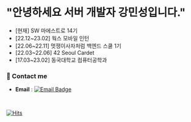 # "안녕하세요 서버 개발자 강민성입니다."
- [현재] SW 마에스트로 14기
- [22.12~23.02] 웍스 모바일 인턴
- [22.06~22.11] 멋쟁이사자처럼 백엔드 스쿨 1기
- [22.03~22.06] 42 Seoul Cardet
- [17.03~23.02] 동국대학교 컴퓨터공학과
 
 
 ### 📨 Contact me
- **Email** : [![Email Badge](https://img.shields.io/badge/Email-d14836?style=flat-square&logo=Gmail&logoColor=white&link=mailto:kdsvip5@naver.com)](mailto:kdsvip5@naver.com)

</br>

[![Hits](https://hits.seeyoufarm.com/api/count/incr/badge.svg?url=https%3A%2F%2Fgithub.com%2Fminnseong%2Fhit-counter&count_bg=%23000000&title_bg=%23333030&icon=discord.svg&icon_color=%23FFFFFF&title=hits&edge_flat=false)](https://hits.seeyoufarm.com)
